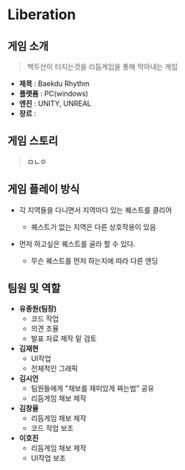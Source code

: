 # Liberation
## 게임 소개
> 백두산이 터지는것을 리듬게임을 통해 막아내는 게임

* **제목** : Baekdu Rhythm
* **플랫폼** : PC(windows)
* **엔진** : UNITY, UNREAL
* **장르** : 

## 게임 스토리
> **ㅁㄴㅇ**
## 게임 플레이 방식
* 각 지역들을 다니면서 지역마다 있는 퀘스트를 클리어

  * 퀘스트가 없는 지역은 다른 상호작용이 있음
* 먼저 하고싶은 퀘스트를 골라 할 수 있다.

  * 무슨 퀘스트를 먼저 하는지에 따라 다른 엔딩
## 팀원 및 역할
* **유종원(팀장)**
  * 코드 작업
  * 의견 조율
  * 발표 자료 제작 밑 검토
* **김재현**
  * UI작업
  * 전체적인 그래픽
* **김시언**
  * 팀원들에게 "채보를 재미있게 짜는법" 공유
  * 리듬게임 채보 제작
* **김창율**
  * 리듬게임 채보 제작
  * 코드 작업 보조
* **이호진**
  * 리듬게임 채보 제작
  * UI작업 보조
